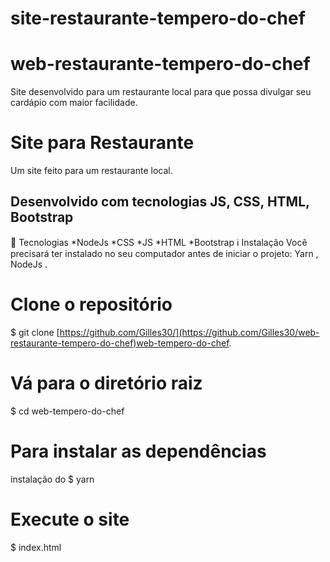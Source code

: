 # site-restaurante-tempero-do-chef
# web-restaurante-tempero-do-chef
Site desenvolvido para um restaurante local para que possa divulgar seu cardápio com maior facilidade.

# Site para Restaurante

Um site feito para um restaurante local.

## **Desenvolvido com tecnologias JS, CSS, HTML, Bootstrap**

🚀 Tecnologias *NodeJs *CSS *JS *HTML *Bootstrap ℹ️ Instalação Você precisará ter instalado no seu computador antes de iniciar o projeto: Yarn , NodeJs .

# **Clone o repositório**

$ git clone [https://github.com/Gilles30/](https://github.com/Gilles30/web-restaurante-tempero-do-chef)web-tempero-do-chef.

# **Vá para o diretório raiz**

$ cd web-tempero-do-chef

# **Para instalar as dependências**

instalação do $ yarn

# **Execute o site**

$ index.html
